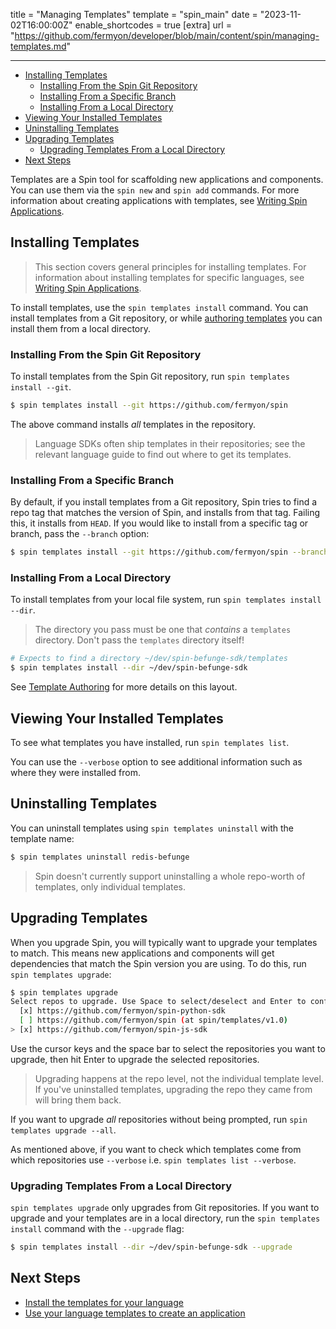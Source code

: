 title = "Managing Templates"
template = "spin_main"
date = "2023-11-02T16:00:00Z"
enable_shortcodes = true
[extra]
url = "https://github.com/fermyon/developer/blob/main/content/spin/managing-templates.md"

---
- [Installing Templates](#installing-templates)
  - [Installing From the Spin Git Repository](#installing-from-the-spin-git-repository)
  - [Installing From a Specific Branch](#installing-from-a-specific-branch)
  - [Installing From a Local Directory](#installing-from-a-local-directory)
- [Viewing Your Installed Templates](#viewing-your-installed-templates)
- [Uninstalling Templates](#uninstalling-templates)
- [Upgrading Templates](#upgrading-templates)
  - [Upgrading Templates From a Local Directory](#upgrading-templates-from-a-local-directory)
- [Next Steps](#next-steps)

Templates are a Spin tool for scaffolding new applications and components. You can use them via the `spin new` and `spin add` commands. For more information about creating applications with templates, see [Writing Spin Applications](writing-apps).

## Installing Templates

> This section covers general principles for installing templates. For information about installing templates for specific languages, see [Writing Spin Applications](writing-apps).

To install templates, use the `spin templates install` command. You can install templates from a Git repository, or while [authoring templates](template-authoring) you can install them from a local directory.

### Installing From the Spin Git Repository

To install templates from the Spin Git repository, run `spin templates install --git`.

<!-- @selectiveCpy -->

```bash
$ spin templates install --git https://github.com/fermyon/spin
```

The above command installs _all_ templates in the repository.

> Language SDKs often ship templates in their repositories; see the relevant language guide to find out where to get its templates.

### Installing From a Specific Branch

By default, if you install templates from a Git repository, Spin tries to find a repo tag that matches the version of Spin, and installs from that tag.  Failing this, it installs from `HEAD`.  If you would like to install from a specific tag or branch, pass the `--branch` option:

<!-- @nocpy -->

```bash
$ spin templates install --git https://github.com/fermyon/spin --branch spin/templates/v0.8
```

### Installing From a Local Directory

To install templates from your local file system, run `spin templates install --dir`.

> The directory you pass must be one that _contains_ a `templates` directory.  Don't pass the `templates` directory itself!

<!-- @nocpy -->

```bash
# Expects to find a directory ~/dev/spin-befunge-sdk/templates
$ spin templates install --dir ~/dev/spin-befunge-sdk
```

See [Template Authoring](template-authoring) for more details on this layout.

## Viewing Your Installed Templates

To see what templates you have installed, run `spin templates list`.

You can use the `--verbose` option to see additional information such as where they were installed from.

## Uninstalling Templates

You can uninstall templates using `spin templates uninstall` with the template name:

<!-- @nocpy -->

```bash
$ spin templates uninstall redis-befunge
```

> Spin doesn't currently support uninstalling a whole repo-worth of templates, only individual templates.

## Upgrading Templates

When you upgrade Spin, you will typically want to upgrade your templates to match.  This means new applications and components will get dependencies that match the Spin version you are using.  To do this, run `spin templates upgrade`:

<!-- @selectiveCpy -->

```bash
$ spin templates upgrade
Select repos to upgrade. Use Space to select/deselect and Enter to confirm selection.
  [x] https://github.com/fermyon/spin-python-sdk
  [ ] https://github.com/fermyon/spin (at spin/templates/v1.0)
> [x] https://github.com/fermyon/spin-js-sdk
```

Use the cursor keys and the space bar to select the repositories you want to upgrade, then hit Enter to upgrade the selected repositories.

> Upgrading happens at the repo level, not the individual template level.  If you've uninstalled templates, upgrading the repo they came from will bring them back.

If you want to upgrade _all_ repositories without being prompted, run `spin templates upgrade --all`.

As mentioned above, if you want to check which templates come from which repositories use `--verbose` i.e. `spin templates list --verbose`.

### Upgrading Templates From a Local Directory

`spin templates upgrade` only upgrades from Git repositories.  If you want to upgrade and your templates are in a local directory, run the `spin templates install` command with the `--upgrade` flag:

<!-- @nocpy -->

```bash
$ spin templates install --dir ~/dev/spin-befunge-sdk --upgrade
```

## Next Steps

- [Install the templates for your language](quickstart)
- [Use your language templates to create an application](writing-apps)